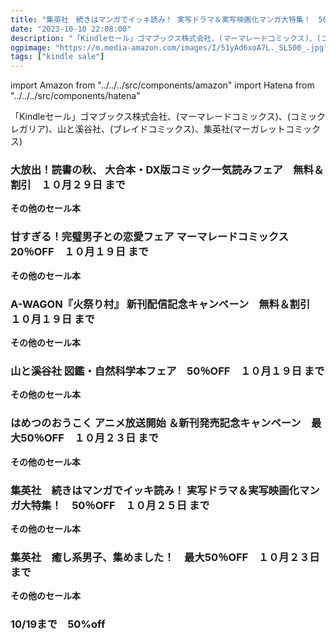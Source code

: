 ```yaml
---
title: "集英社　続きはマンガでイッキ読み！ 実写ドラマ＆実写映画化マンガ大特集！　50％OFF、山と溪谷社 図鑑・自然科学本フェア　50％OFF、大放出！読書の秋、 大合本・DX版コミック一気読みフェア　無料＆割引"
date: "2023-10-10 22:08:00"
description: "「Kindleセール」ゴマブックス株式会社、(マーマレードコミックス)、(コミックレガリア)、山と溪谷社、(ブレイドコミックス)、集英社(マーガレットコミックス)"
ogpimage: "https://m.media-amazon.com/images/I/51yAd6xoA7L._SL500_.jpg"
tags: ["kindle sale"]
---
```

import Amazon from "../../../src/components/amazon"
import Hatena from "../../../src/components/hatena"

「Kindleセール」ゴマブックス株式会社、(マーマレードコミックス)、(コミックレガリア)、山と溪谷社、(ブレイドコミックス)、集英社(マーガレットコミックス)



### 大放出！読書の秋、 大合本・DX版コミック一気読みフェア　無料＆割引　１０月２９日 まで

<Amazon asin="B07D6QHW4N" />



<Amazon asin="B07GWQ3C7D" />



<Amazon asin="B07TKW44Z6" />


**その他のセール本**

<Hatena src="https://kyukyunyorituryo.github.io/kindle_sale/20231029s35799/" title=""/>


### 甘すぎる！完璧男子との恋愛フェア マーマレードコミックス　20％OFF　１０月１９日 まで

<Amazon asin="B0B3DJF9ST" />



<Amazon asin="B0BH8JCKHS" />



<Amazon asin="B0BDR1D4K3" />


**その他のセール本**

<Hatena src="https://kyukyunyorituryo.github.io/kindle_sale/20231019s35779/" title=""/>


### A-WAGON『火祭り村』 新刊配信記念キャンペーン　無料＆割引　１０月１９日 まで

<Amazon asin="B0BXSY95YN" />



<Amazon asin="B0BN7P8F5C" />



<Amazon asin="B0BN7P8S81" />


**その他のセール本**

<Hatena src="https://kyukyunyorituryo.github.io/kindle_sale/20231019s35754/" title=""/>


### 山と溪谷社 図鑑・自然科学本フェア　50％OFF　１０月１９日 まで

<Amazon asin="B0BZCN6DNS" />


<Amazon asin="B0BQBBDT2V" />


<Amazon asin="B09T2P9PYB" />


**その他のセール本**

<Hatena src="https://kyukyunyorituryo.github.io/kindle_sale/20231019s35749/" title=""/>


### はめつのおうこく アニメ放送開始 ＆新刊発売記念キャンペーン　最大50％OFF　１０月２３日 まで

<Amazon asin="B09HBX4ZDP" />


<Amazon asin="B08R9XRXSK" />


<Amazon asin="B084DFVL4V" />


**その他のセール本**

<Hatena src="https://kyukyunyorituryo.github.io/kindle_sale/20231023s35823/" title=""/>


### 集英社　続きはマンガでイッキ読み！ 実写ドラマ＆実写映画化マンガ大特集！　50％OFF　１０月２５日 まで

<Amazon asin="B0BJKVHWXL" />


<Amazon asin="B09833RLHB" />


<Amazon asin="B08BFQJF2P" />


**その他のセール本**

<Hatena src="https://kyukyunyorituryo.github.io/kindle_sale/20231025s35829/" title=""/>


### 集英社　癒し系男子、集めました！　最大50％OFF　１０月２３日 まで

<Amazon asin="B09R9YL6JF" />


<Amazon asin="B09BDYV3M3" />


<Amazon asin="B0CCXKGNXM" />


**その他のセール本**

<Hatena src="https://kyukyunyorituryo.github.io/kindle_sale/20231023s35830/" title=""/>


### 10/19まで　50%off ###
<Amazon asin="B07C9GQJ45" />

<Amazon asin="B075N96SSD" />

